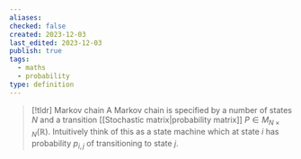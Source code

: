 ```yaml
---
aliases: 
checked: false
created: 2023-12-03
last_edited: 2023-12-03
publish: true
tags:
  - maths
  - probability
type: definition
---
```

>[!tldr] Markov chain
>A Markov chain is specified by a number of states $N$ and a transition [[Stochastic matrix|probability matrix]] $P \in M_{N \times N}(\mathbb{R})$. Intuitively think of this as a state machine which at state $i$ has probability $p_{i,j}$ of transitioning to state $j$.

